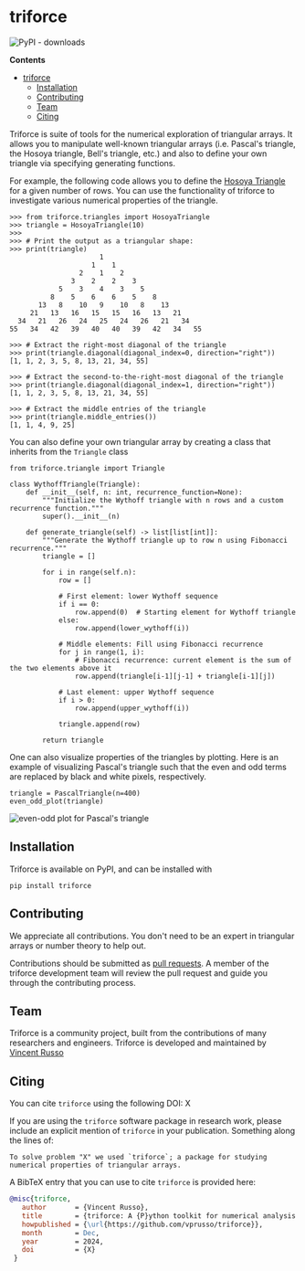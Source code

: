 triforce
=====================
![PyPI - downloads](https://img.shields.io/pypi/dm/triforce.svg?label=Pypi%20downloads)

**Contents**
- [triforce](#triforce)
  - [Installation](#installation)
  - [Contributing](#contributing)
  - [Team](#team)
  - [Citing](#citing)

Triforce is suite of tools for the numerical exploration of triangular arrays. It allows you to manipulate well-known
triangular arrays (i.e. Pascal's triangle, the Hosoya triangle, Bell's triangle, etc.) and also to define your own
triangle via specifying generating functions.

For example, the following code allows you to define the [Hosoya
Triangle](https://en.wikipedia.org/wiki/Hosoya%27s_triangle) for a given number of rows. You can use the functionality
of triforce to investigate various numerical properties of the triangle.

```python3
>>> from triforce.triangles import HosoyaTriangle
>>> triangle = HosoyaTriangle(10)
>>> 
>>> # Print the output as a triangular shape:
>>> print(triangle)
                      1
                    1    1
                 2    1    2
               3    2    2    3
            5    3    4    3    5
          8    5    6    6    5    8
       13   8    10   9    10   8    13
     21   13   16   15   15   16   13   21
  34   21   26   24   25   24   26   21   34
55   34   42   39   40   40   39   42   34   55

>>> # Extract the right-most diagonal of the triangle
>>> print(triangle.diagonal(diagonal_index=0, direction="right"))
[1, 1, 2, 3, 5, 8, 13, 21, 34, 55]

>>> # Extract the second-to-the-right-most diagonal of the triangle
>>> print(triangle.diagonal(diagonal_index=1, direction="right"))
[1, 1, 2, 3, 5, 8, 13, 21, 34, 55]

>>> # Extract the middle entries of the triangle
>>> print(triangle.middle_entries())
[1, 1, 4, 9, 25]
```

You can also define your own triangular array by creating a class that inherits from the `Triangle` class

```python3
from triforce.triangle import Triangle

class WythoffTriangle(Triangle):
    def __init__(self, n: int, recurrence_function=None):
        """Initialize the Wythoff triangle with n rows and a custom recurrence function."""
        super().__init__(n)

    def generate_triangle(self) -> list[list[int]]:
        """Generate the Wythoff triangle up to row n using Fibonacci recurrence."""
        triangle = []

        for i in range(self.n):
            row = []
            
            # First element: lower Wythoff sequence
            if i == 0:
                row.append(0)  # Starting element for Wythoff triangle
            else:
                row.append(lower_wythoff(i))

            # Middle elements: Fill using Fibonacci recurrence
            for j in range(1, i):
                # Fibonacci recurrence: current element is the sum of the two elements above it
                row.append(triangle[i-1][j-1] + triangle[i-1][j])

            # Last element: upper Wythoff sequence
            if i > 0:
                row.append(upper_wythoff(i))

            triangle.append(row)

        return triangle
```

One can also visualize properties of the triangles by plotting. Here is an example of visualizing Pascal's triangle such
that the even and odd terms are replaced by black and white pixels, respectively.

```python3
triangle = PascalTriangle(n=400)
even_odd_plot(triangle)
```

![even-odd plot for Pascal's triangle](https://github.com/vprusso/triforce/tree/master/static/pascal_even_odd_plot.png)


## Installation
Triforce is available on PyPI, and can be installed with
```
pip install triforce
```

## Contributing
We appreciate all contributions. You don't need to be an expert in triangular arrays or number theory to help out.

Contributions should be submitted as [pull requests](https://github.com/vprusso/triforce/pulls).  A member of the
triforce development team will review the pull request and guide you through the contributing process.

## Team
Triforce is a community project, built from the contributions of many researchers and engineers. Triforce is developed
and maintained by [Vincent Russo](https://vprusso.github.io/)

## Citing

You can cite `triforce` using the following DOI: X


If you are using the `triforce` software package in research work, please include an explicit mention of `triforce` in
your publication. Something along the lines of:

```
To solve problem "X" we used `triforce`; a package for studying numerical properties of triangular arrays.
```

A BibTeX entry that you can use to cite `triforce` is provided here:

```bib
@misc{triforce,
   author       = {Vincent Russo},
   title        = {triforce: A {P}ython toolkit for numerical analysis of triangular arrays},
   howpublished = {\url{https://github.com/vprusso/triforce}},
   month        = Dec,
   year         = 2024,
   doi          = {X}
 }
```
